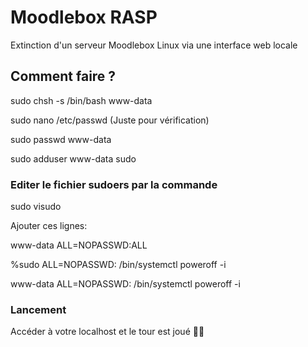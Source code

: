 # Moodlebox RASP
Extinction d'un serveur Moodlebox Linux via une interface web locale


## Comment faire ?

sudo chsh -s /bin/bash www-data

sudo nano /etc/passwd (Juste pour vérification)

sudo passwd www-data

sudo adduser www-data sudo


### Editer le fichier sudoers par la commande

sudo visudo

Ajouter ces lignes:

www-data   ALL=NOPASSWD:ALL

%sudo   ALL=NOPASSWD: /bin/systemctl poweroff -i

www-data ALL=NOPASSWD: /bin/systemctl poweroff -i


### Lancement 

Accéder à votre localhost et le tour est joué 💪👊
